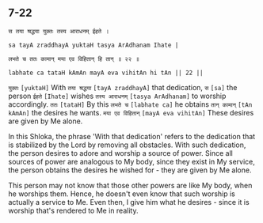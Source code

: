 ## 7-22


```shloka-sa
स तया श्रद्धया युक्तः तस्य आराधनम् ईहते ।
```
```shloka-sa-hk
sa tayA zraddhayA yuktaH tasya ArAdhanam Ihate |
```
```shloka-sa
लभते च ततः कामान् मया एव विहितान् हि तान् ॥ २२ ॥
```
```shloka-sa-hk
labhate ca tataH kAmAn mayA eva vihitAn hi tAn || 22 ||
```

`युक्तः` `[yuktaH]` With `तया श्रद्धया` `[tayA zraddhayA]` that dedication, `स` `[sa]` the person `ईहते` `[Ihate]` wishes `तस्य आराधनम्` `[tasya ArAdhanam]` to worship accordingly. `ततः` `[tataH]` By this `लभते च` `[labhate ca]` he obtains `तान् कामान्` `[tAn kAmAn]` the desires he wants. `मया एव विहितान्` `[mayA eva vihitAn]` These desires are given by Me alone.

In this Shloka, the phrase 'With that dedication' refers to the dedication that is stabilized by the Lord by removing all obstacles. With such dedication, the person desires to adore and worship a source of power. Since all sources of power are analogous to My body, since they exist in My service, the person obtains the desires he wished for - they are given by Me alone.



This person may not know that those other powers are like My body, when he worships them. Hence, he doesn't even know that such worship is actually a service to Me. Even then, I give him what he desires - since it is worship that's rendered to Me in reality.

